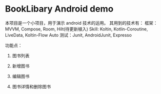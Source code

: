 # BookLibary Android demo
本项目是一个小项目，用于演示 android 技术的运用。
其用到的技术有：
框架：MVVM, Compose, Room, Hilt(待更新植入)
Skill: Koltin, Kotlin-Coroutine, LiveData, Koltin-Flow
Auto 测试：Junit, AndroidJunit, Expresso

功能点：
1. 图书列表

2. 新增图书

3. 编辑图书

4. 图书详情和删除图书

